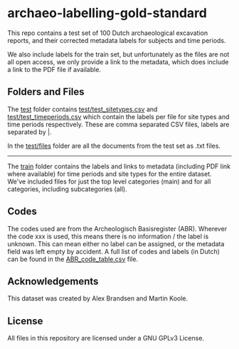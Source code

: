 # archaeo-labelling-gold-standard

This repo contains a test set of 100 Dutch archaeological excavation reports, and their corrected metadata labels for subjects and time periods.

We also include labels for the train set, but unfortunately as the files are not all open access, we only provide a link to the metadata, which does include a link to the PDF file if available.

## Folders and Files

The [test](test) folder contains [test/test_sitetypes.csv](test_sitetypes.csv) and [test/test_timeperiods.csv](test_timeperiods.csv) which contain the labels per file for site types and time periods respectively. These are comma separated CSV files, labels are separated by |. 

In the [test/files](test/files) folder are all the documents from the test set as .txt files. 

---

The [train](train) folder contains the labels and links to metadata (including PDF link where available) for time periods and site types for the entire dataset. We've included files for just the top level categories (main) and for all categories, including subcategories (all). 

## Codes

The codes used are from the Archeologisch Basisregister (ABR). Wherever the code xxx is used, this means there is no information / the label is unknown. This can mean either no label can be assigned, or the metadata field was left empty by accident. A full list of codes and labels (in Dutch) can be found in the [ABR_code_table.csv](ABR_code_table.csv) file.


## Acknowledgements

This dataset was created by Alex Brandsen and Martin Koole.

## License

All files in this repository are licensed under a GNU GPLv3 License.
